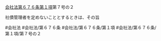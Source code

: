 [会社法第６７６条第１項](会社法＿＿＿＿第６７６条第１項)第７号の２

社債管理者を定めないこととするときは、その旨


#会社法
#会社法/第６７６条
#会社法/第６７６条/第１項
#会社法/第６７６条/第１項/第７号の２
